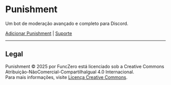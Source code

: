 # Punishment

Um bot de moderação avançado e completo para Discord.

[Adicionar Punishment](https://discord.com/oauth2/authorize?client_id=1155843839932764253&permissions=8&integration_type=0&scope=bot+applications.commands) | [Suporte](https://discord.gg/p4ANxp5TKf)


---

## Legal

Punishment © 2025 por FuncZero está licenciado sob a Creative Commons Atribuição-NãoComercial-CompartilhaIgual 4.0 Internacional.  
Para mais informações, visite [Licença Creative Commons](https://creativecommons.org/licenses/by-nc-sa/4.0/legalcode.pt).
